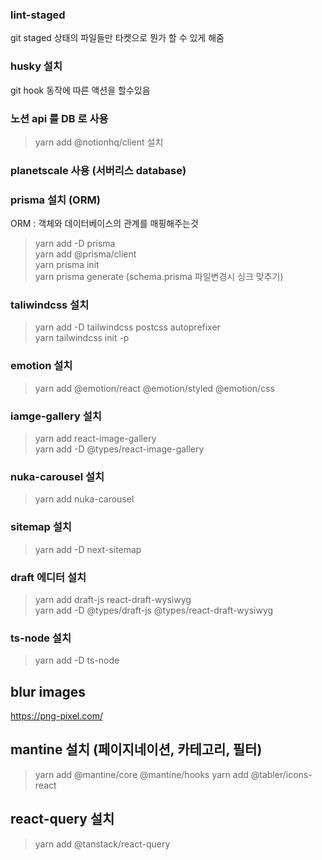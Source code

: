 ### lint-staged<br>

git staged 상태의 파일들만 타켓으로 뭔가 할 수 있게 해줌 <br>

### husky 설치<br>

git hook 동작에 따른 액션을 할수있음<br>

### 노션 api 를 DB 로 사용<br>

> yarn add @notionhq/client 설치<br>

### planetscale 사용 (서버리스 database)<br>

### prisma 설치 (ORM)<br>

ORM : 객체와 데이터베이스의 관계를 매핑해주는것<br>

> yarn add -D prisma<br>
> yarn add @prisma/client<br>
> yarn prisma init<br>
> yarn prisma generate (schema.prisma 파일변경시 싱크 맞추기)<br>

### taliwindcss 설치<br>

> yarn add -D tailwindcss postcss autoprefixer<br>
> yarn tailwindcss init -p<br>

### emotion 설치<br>

> yarn add @emotion/react @emotion/styled @emotion/css<br>

### iamge-gallery 설치<br>

> yarn add react-image-gallery<br>
> yarn add -D @types/react-image-gallery<br>

### nuka-carousel 설치<br>

> yarn add nuka-carousel<br>

### sitemap 설치<br>

> yarn add -D next-sitemap<br>

### draft 에디터 설치<br>

> yarn add draft-js react-draft-wysiwyg<br>
> yarn add -D @types/draft-js @types/react-draft-wysiwyg<br>

### ts-node 설치

> yarn add -D ts-node

## blur images

https://png-pixel.com/

## mantine 설치 (페이지네이션, 카테고리, 필터)

> yarn add @mantine/core @mantine/hooks
> yarn add @tabler/icons-react

## react-query 설치
> yarn add @tanstack/react-query